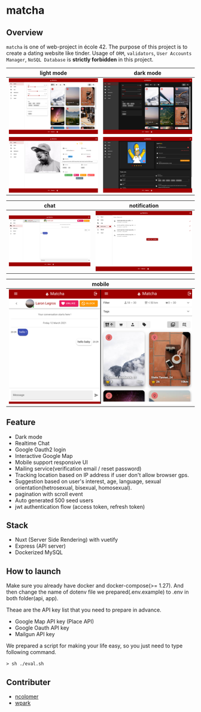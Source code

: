 # matcha

## Overview

`matcha` is one of web-project in école 42. The purpose of this project is to create a dating website like tinder. Usage of `ORM`, `validators`, `User Accounts Manager`, `NoSQL Database` is **strictly forbidden** in this project.

|       light mode        |          dark mode           |
| :---------------------: | :--------------------------: |
| ![](./demo/search.png)  | ![](./demo/search-dark.png)  |
| ![](./demo/profile.png) | ![](./demo/profile-dark.png) |

|         chat         |         notification         |
| :------------------: | :--------------------------: |
| ![](./demo/chat.png) | ![](./demo/notification.png) |

|         mobile         |
| :--------------------: |
| ![](./demo/mobile.jpg) |

## Feature

-   Dark mode
-   Realtime Chat
-   Google Oauth2 login
-   Interactive Google Map
-   Mobile support responsive UI
-   Mailing service(verification email / reset password)
-   Tracking location based on IP address if user don't allow browser gps.
-   Suggestion based on user's interest, age, language, sexual orientation(hetrosexual, bisexual, homosexual).
-   pagination with scroll event
-   Auto generated 500 seed users
-   jwt authentication flow (access token, refresh token)

## Stack

-   Nuxt (Server Side Rendering) with vuetify
-   Express (API server)
-   Dockerized MySQL

## How to launch

Make sure you already have docker and docker-compose(>= 1.27). And then change the name of dotenv file we prepared(.env.example) to .env in both folder(api, app).

Theae are the API key list that you need to prepare in advance.

-   Google Map API key (Place API)
-   Google Oauth API key
-   Mailgun API key

We prepared a script for making your life easy, so you just need to type following command.

```
> sh ./eval.sh
```

## Contributer

-   [ncolomer](https://github.com/glagan)
-   [wpark](https://github.com/woolimi)

